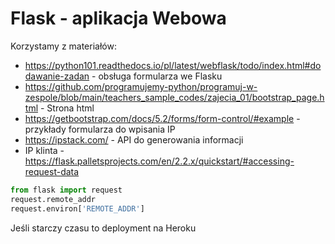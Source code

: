 # Flask - aplikacja Webowa

Korzystamy z materiałów:
- https://python101.readthedocs.io/pl/latest/webflask/todo/index.html#dodawanie-zadan - obsługa formularza we Flasku
- https://github.com/programujemy-python/programuj-w-zespole/blob/main/teachers_sample_codes/zajecia_01/bootstrap_page.html  - Strona html
- https://getbootstrap.com/docs/5.2/forms/form-control/#example - przykłady formularza do wpisania IP
- https://ipstack.com/ - API do generowania informacji
- IP klinta - https://flask.palletsprojects.com/en/2.2.x/quickstart/#accessing-request-data

```python
from flask import request
request.remote_addr
request.environ['REMOTE_ADDR']
```

Jeśli starczy czasu to deployment na Heroku